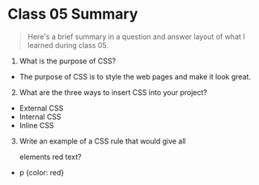 # Class 05 Summary

> Here's a brief summary in a question and answer layout of what I learned during class 05.

1. What is the purpose of CSS?
* The purpose of CSS is to style the web pages and make it look great.

2. What are the three ways to insert CSS into your project?
* External CSS
* Internal CSS
* Inline CSS

3. Write an example of a CSS rule that would give all <p> elements red text?
* p {color: red}
